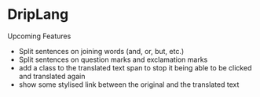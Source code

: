 # DripLang

Upcoming Features
- Split sentences on joining words (and, or, but, etc.)
- Split sentences on question marks and exclamation marks
- add a class to the translated text span to stop it being able to be clicked and translated again
- show some stylised link between the original and the translated text